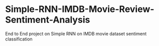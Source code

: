 # Simple-RNN-IMDB-Movie-Review-Sentiment-Analysis
End to End project on Simple RNN on IMDB movie dataset sentiment classification
